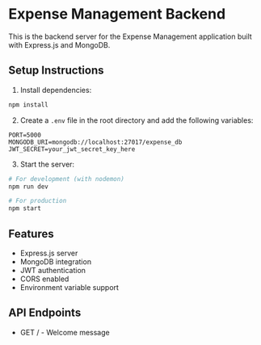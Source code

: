 # Expense Management Backend

This is the backend server for the Expense Management application built with Express.js and MongoDB.

## Setup Instructions

1. Install dependencies:
```bash
npm install
```

2. Create a `.env` file in the root directory and add the following variables:
```
PORT=5000
MONGODB_URI=mongodb://localhost:27017/expense_db
JWT_SECRET=your_jwt_secret_key_here
```

3. Start the server:
```bash
# For development (with nodemon)
npm run dev

# For production
npm start
```

## Features
- Express.js server
- MongoDB integration
- JWT authentication
- CORS enabled
- Environment variable support

## API Endpoints
- GET / - Welcome message
